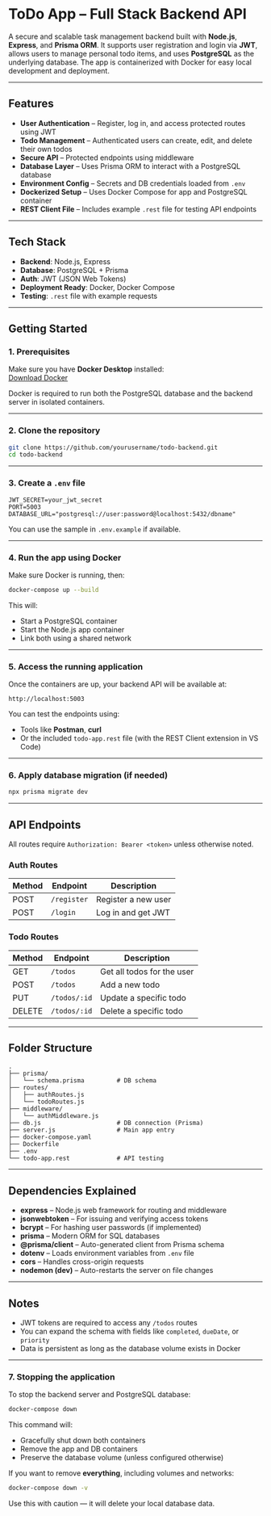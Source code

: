 # ToDo App – Full Stack Backend API

A secure and scalable task management backend built with **Node.js**, **Express**, and **Prisma ORM**. It supports user registration and login via **JWT**, allows users to manage personal todo items, and uses **PostgreSQL** as the underlying database. The app is containerized with Docker for easy local development and deployment.

---

## Features

- **User Authentication** – Register, log in, and access protected routes using JWT
- **Todo Management** – Authenticated users can create, edit, and delete their own todos
- **Secure API** – Protected endpoints using middleware
- **Database Layer** – Uses Prisma ORM to interact with a PostgreSQL database
- **Environment Config** – Secrets and DB credentials loaded from `.env`
- **Dockerized Setup** – Uses Docker Compose for app and PostgreSQL container
- **REST Client File** – Includes example `.rest` file for testing API endpoints

---

## Tech Stack

- **Backend**: Node.js, Express
- **Database**: PostgreSQL + Prisma
- **Auth**: JWT (JSON Web Tokens)
- **Deployment Ready**: Docker, Docker Compose
- **Testing**: `.rest` file with example requests

---

## Getting Started

### 1. Prerequisites

Make sure you have **Docker Desktop** installed:  
[Download Docker](https://www.docker.com/products/docker-desktop/)

Docker is required to run both the PostgreSQL database and the backend server in isolated containers.

---

### 2. Clone the repository

```bash
git clone https://github.com/yourusername/todo-backend.git
cd todo-backend
```

---

### 3. Create a `.env` file

```env
JWT_SECRET=your_jwt_secret
PORT=5003
DATABASE_URL="postgresql://user:password@localhost:5432/dbname"
```

You can use the sample in `.env.example` if available.

---

### 4. Run the app using Docker

Make sure Docker is running, then:

```bash
docker-compose up --build
```

This will:
- Start a PostgreSQL container
- Start the Node.js app container
- Link both using a shared network

---

### 5. Access the running application

Once the containers are up, your backend API will be available at:

```
http://localhost:5003
```

You can test the endpoints using:
- Tools like **Postman**, **curl**
- Or the included `todo-app.rest` file (with the REST Client extension in VS Code)

---

### 6. Apply database migration (if needed)

```bash
npx prisma migrate dev
```

---

## API Endpoints

All routes require `Authorization: Bearer <token>` unless otherwise noted.

### Auth Routes

| Method | Endpoint     | Description         |
|--------|--------------|---------------------|
| POST   | `/register`  | Register a new user |
| POST   | `/login`     | Log in and get JWT  |

### Todo Routes

| Method | Endpoint      | Description                |
|--------|---------------|----------------------------|
| GET    | `/todos`      | Get all todos for the user |
| POST   | `/todos`      | Add a new todo             |
| PUT    | `/todos/:id`  | Update a specific todo     |
| DELETE | `/todos/:id`  | Delete a specific todo     |

---

## Folder Structure

```
.
├── prisma/
│   └── schema.prisma         # DB schema
├── routes/
│   ├── authRoutes.js
│   └── todoRoutes.js
├── middleware/
│   └── authMiddleware.js
├── db.js                     # DB connection (Prisma)
├── server.js                 # Main app entry
├── docker-compose.yaml
├── Dockerfile
├── .env
└── todo-app.rest             # API testing
```

---

## Dependencies Explained

- **express** – Node.js web framework for routing and middleware
- **jsonwebtoken** – For issuing and verifying access tokens
- **bcrypt** – For hashing user passwords (if implemented)
- **prisma** – Modern ORM for SQL databases
- **@prisma/client** – Auto-generated client from Prisma schema
- **dotenv** – Loads environment variables from `.env` file
- **cors** – Handles cross-origin requests
- **nodemon (dev)** – Auto-restarts the server on file changes

---

## Notes

- JWT tokens are required to access any `/todos` routes
- You can expand the schema with fields like `completed`, `dueDate`, or `priority`
- Data is persistent as long as the database volume exists in Docker


---

### 7. Stopping the application

To stop the backend server and PostgreSQL database:

```bash
docker-compose down
```

This command will:
- Gracefully shut down both containers
- Remove the app and DB containers
- Preserve the database volume (unless configured otherwise)

If you want to remove **everything**, including volumes and networks:

```bash
docker-compose down -v
```

Use this with caution — it will delete your local database data.
